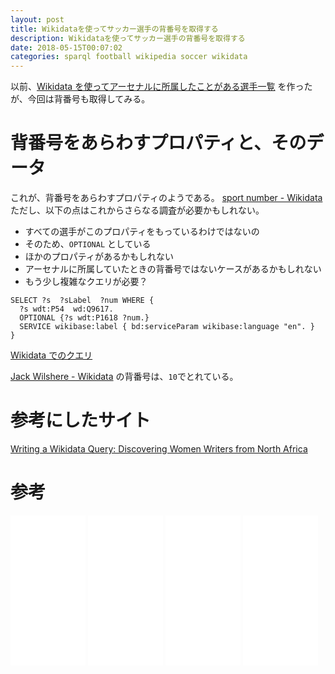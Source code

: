 ```yaml
---
layout: post
title: Wikidataを使ってサッカー選手の背番号を取得する
description: Wikidataを使ってサッカー選手の背番号を取得する
date: 2018-05-15T00:07:02
categories: sparql football wikipedia soccer wikidata
---
```


以前、[Wikidata を使ってアーセナルに所属したことがある選手一覧](http://manabu.github.io/football-sparql-2/ "Wikidataを使ってサッカー関連のSPARQLクエリについて調べてみた – どこかのブログ – どこかの開発者") を作ったが、今回は背番号も取得してみる。

# 背番号をあらわすプロパティと、そのデータ

これが、背番号をあらわすプロパティのようである。
[sport number - Wikidata](https://www.wikidata.org/wiki/Property:P1618)
ただし、以下の点はこれからさらなる調査が必要かもしれない。

* すべての選手がこのプロパティをもっているわけではないの
 * そのため、`OPTIONAL` としている
 * ほかのプロパティがあるかもしれない
* アーセナルに所属していたときの背番号ではないケースがあるかもしれない
 * もう少し複雑なクエリが必要？


```sparql
SELECT ?s  ?sLabel  ?num WHERE {
  ?s wdt:P54  wd:Q9617.
  OPTIONAL {?s wdt:P1618 ?num.}
  SERVICE wikibase:label { bd:serviceParam wikibase:language "en". }
}
```

[Wikidata でのクエリ](https://query.wikidata.org/#SELECT%20%3Fs%20%20%3FsLabel%20%20%3Fnum%20WHERE%20%7B%0A%20%20%3Fs%20wdt%3AP54%20%20wd%3AQ9617.%0A%20%20OPTIONAL%20%7B%3Fs%20wdt%3AP1618%20%3Fnum.%7D%0A%20%20SERVICE%20wikibase%3Alabel%20%7B%20bd%3AserviceParam%20wikibase%3Alanguage%20%22en%22.%20%7D%0A%7D%0A%0A)

[Jack Wilshere - Wikidata](https://www.wikidata.org/wiki/Q15199)
の背番号は、`10`でとれている。

# 参考にしたサイト

[Writing a Wikidata Query: Discovering Women Writers from North Africa](https://medium.com/freely-sharing-the-sum-of-all-knowledge/writing-a-wikidata-query-discovering-women-writers-from-north-africa-d020634f0f6c)

# 参考

<iframe style="width:120px;height:240px;" marginwidth="0" marginheight="0" scrolling="no" frameborder="0" src="//rcm-fe.amazon-adsystem.com/e/cm?lt1=_blank&bc1=000000&IS2=1&bg1=FFFFFF&fc1=000000&lc1=0000FF&t=mi3002-22&o=9&p=8&l=as4&m=amazon&f=ifr&ref=as_ss_li_til&asins=4334979335&linkId=8731b5b508e4c9c9f6a828272b071fe2"></iframe>

<iframe style="width:120px;height:240px;" marginwidth="0" marginheight="0" scrolling="no" frameborder="0" src="//rcm-fe.amazon-adsystem.com/e/cm?lt1=_blank&bc1=000000&IS2=1&bg1=FFFFFF&fc1=000000&lc1=0000FF&t=mi3002-22&o=9&p=8&l=as4&m=amazon&f=ifr&ref=as_ss_li_til&asins=433902869X&linkId=75c9c47119193e30d4fe1a9d0da668fc"></iframe>

<iframe style="width:120px;height:240px;" marginwidth="0" marginheight="0" scrolling="no" frameborder="0" src="//rcm-fe.amazon-adsystem.com/e/cm?lt1=_blank&bc1=000000&IS2=1&bg1=FFFFFF&fc1=000000&lc1=0000FF&t=mi3002-22&o=9&p=8&l=as4&m=amazon&f=ifr&ref=as_ss_li_til&asins=B017LQG9XC&linkId=652b85de97312e6c214c6337377221f6"></iframe>

<iframe style="width:120px;height:240px;" marginwidth="0" marginheight="0" scrolling="no" frameborder="0" src="//rcm-fe.amazon-adsystem.com/e/cm?lt1=_blank&bc1=000000&IS2=1&bg1=FFFFFF&fc1=000000&lc1=0000FF&t=mi3002-22&o=9&p=8&l=as4&m=amazon&f=ifr&ref=as_ss_li_til&asins=4627829310&linkId=e27bfe9011ffee1dca6c4aeac9944d6c"></iframe>
